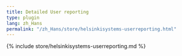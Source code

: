 ```yaml
---
title: Detailed User reporting
type: plugin
lang: zh_Hans
permalink: "/zh_Hans/store/helsinkisystems-userreporting.html"
---
```


{% include store/helsinkisystems-userreporting.md %}
